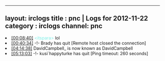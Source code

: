 
---
layout: irclogs
title : pnc | Logs for 2012-11-22
category : irclogs
channel: pnc
---
<li class="logitem"><a href="#00:08:40" name="00:08:40" class="time">[00:08:40]</a> <span class="person" style="color:#7deee6">&lt;itspara&gt;</span> lol </li>
<li class="logitem"><a href="#00:40:34" name="00:40:34" class="time">[00:40:34]</a> -!- <span class="quit">Brady</span> has quit [Remote host closed the connection] </li>
<li class="logitem"><a href="#04:14:38" name="04:14:38" class="time">[04:14:38]</a> <span class="nick">DavidCampbell_</span> is now known as <span class="nick">DavidCampbell</span> </li>
<li class="logitem"><a href="#05:13:03" name="05:13:03" class="time">[05:13:03]</a> -!- <span class="quit">kusi`happyturke</span> has quit [Ping timeout: 260 seconds] </li>


